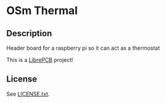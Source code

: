 # OSm Thermal

## Description

Header board for a raspberry pi so it can act as a
thermostat

This is a [LibrePCB](https://librepcb.org) project!

## License

See [LICENSE.txt](LICENSE.txt).
